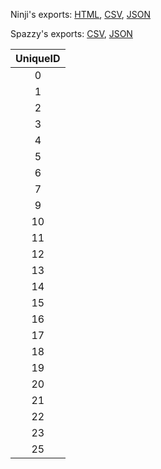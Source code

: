 Ninji's exports: [HTML](https://wuffs.org/acnh/bcsv_150/html/MysteryTourItemParam.html), [CSV](https://wuffs.org/acnh/bcsv_150/csv/MysteryTourItemParam.csv), [JSON](https://wuffs.org/acnh/bcsv_150/json/MysteryTourItemParam.json)

Spazzy's exports: [CSV](https://github.com/McSpazzy/acnh-csv/blob/master/MysteryTourItemParam.csv), [JSON](https://github.com/McSpazzy/acnh-json/blob/master/MysteryTourItemParam.json)

| UniqueID |
|:--:|
| 0 | 
| 1 | 
| 2 | 
| 3 | 
| 4 | 
| 5 | 
| 6 | 
| 7 | 
| 9 | 
| 10 | 
| 11 | 
| 12 | 
| 13 | 
| 14 | 
| 15 | 
| 16 | 
| 17 | 
| 18 | 
| 19 | 
| 20 | 
| 21 | 
| 22 | 
| 23 | 
| 25 | 
